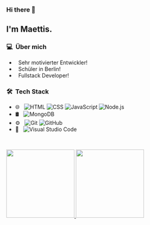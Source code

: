 ### Hi there 👋

<h2>I'm Maettis.</h2>

<h3> 💻 &nbsp;Über mich </h3>

- &nbsp; Sehr motivierter Entwickler!
- &nbsp; Schüler in Berlin!
- &nbsp; Fullstack Developer!

<h3> 🛠 &nbsp;Tech Stack</h3>

- 🌐 &nbsp;
  ![HTML](https://img.shields.io/badge/-HTML-333333?style=flat&logo=HTML5)
  ![CSS](https://img.shields.io/badge/-CSS-333333?style=flat&logo=CSS3&logoColor=1572B6)
  ![JavaScript](https://img.shields.io/badge/-JavaScript-333333?style=flat&logo=javascript)
  ![Node.js](https://img.shields.io/badge/-Node.js-333333?style=flat&logo=node.js)
- 🛢 &nbsp;
  ![MongoDB](https://img.shields.io/badge/-MongoDB-333333?style=flat&logo=mongodb)
- ⚙️ &nbsp;
  ![Git](https://img.shields.io/badge/-Git-333333?style=flat&logo=git)
  ![GitHub](https://img.shields.io/badge/-GitHub-333333?style=flat&logo=github)
- 🔧 &nbsp;
  ![Visual Studio Code](https://img.shields.io/badge/-Visual%20Studio%20Code-333333?style=flat&logo=visual-studio-code&logoColor=007ACC)


<br>
<p>
<a href="https://github.com/AVS1508">
  <img height="180em" src="https://github-readme-stats.vercel.app/api?username=maettis&show_icons=true&theme=radical" />
  <img height="180em" src="https://github-readme-stats-eight-theta.vercel.app/api/top-langs/?username=maettis&theme=radical&layout=compact&exclude_lang=java+r" />
</a>
</p>
